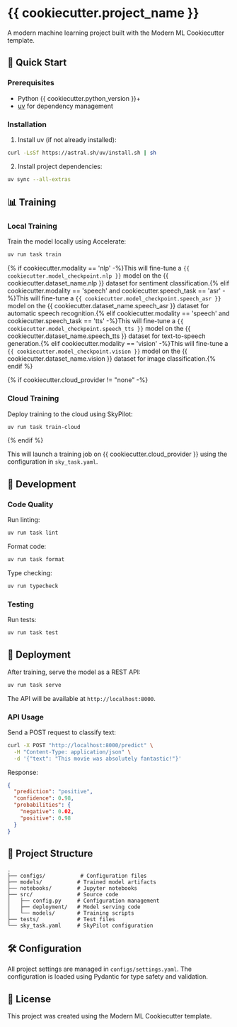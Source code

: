 # {{ cookiecutter.project_name }}

A modern machine learning project built with the Modern ML Cookiecutter template.

## 🚀 Quick Start

### Prerequisites

- Python {{ cookiecutter.python_version }}+
- [uv](https://github.com/astral-sh/uv) for dependency management

### Installation

1. Install uv (if not already installed):
```bash
curl -LsSf https://astral.sh/uv/install.sh | sh
```

2. Install project dependencies:
```bash
uv sync --all-extras
```

## 📊 Training

### Local Training

Train the model locally using Accelerate:

```bash
uv run task train
```

{% if cookiecutter.modality == 'nlp' -%}This will fine-tune a `{{ cookiecutter.model_checkpoint.nlp }}` model on the {{ cookiecutter.dataset_name.nlp }} dataset for sentiment classification.{% elif cookiecutter.modality == 'speech' and cookiecutter.speech_task == 'asr' -%}This will fine-tune a `{{ cookiecutter.model_checkpoint.speech_asr }}` model on the {{ cookiecutter.dataset_name.speech_asr }} dataset for automatic speech recognition.{% elif cookiecutter.modality == 'speech' and cookiecutter.speech_task == 'tts' -%}This will fine-tune a `{{ cookiecutter.model_checkpoint.speech_tts }}` model on the {{ cookiecutter.dataset_name.speech_tts }} dataset for text-to-speech generation.{% elif cookiecutter.modality == 'vision' -%}This will fine-tune a `{{ cookiecutter.model_checkpoint.vision }}` model on the {{ cookiecutter.dataset_name.vision }} dataset for image classification.{% endif %}

{% if cookiecutter.cloud_provider != "none" -%}
### Cloud Training

Deploy training to the cloud using SkyPilot:

```bash
uv run task train-cloud
```
{% endif %}

This will launch a training job on {{ cookiecutter.cloud_provider }} using the configuration in `sky_task.yaml`.

## 🔧 Development

### Code Quality

Run linting:
```bash
uv run task lint
```

Format code:
```bash
uv run task format
```

Type checking:
```bash
uv run typecheck
```

### Testing

Run tests:
```bash
uv run task test
```

## 🚢 Deployment

After training, serve the model as a REST API:

```bash
uv run task serve
```

The API will be available at `http://localhost:8000`.

### API Usage

Send a POST request to classify text:

```bash
curl -X POST "http://localhost:8000/predict" \
  -H "Content-Type: application/json" \
  -d '{"text": "This movie was absolutely fantastic!"}'
```

Response:
```json
{
  "prediction": "positive",
  "confidence": 0.98,
  "probabilities": {
    "negative": 0.02,
    "positive": 0.98
  }
}
```

## 📁 Project Structure

```
.
├── configs/           # Configuration files
├── models/           # Trained model artifacts
├── notebooks/        # Jupyter notebooks
├── src/              # Source code
│   ├── config.py     # Configuration management
│   ├── deployment/   # Model serving code
│   └── models/       # Training scripts
├── tests/            # Test files
└── sky_task.yaml     # SkyPilot configuration
```

## 🛠️ Configuration

All project settings are managed in `configs/settings.yaml`. The configuration is loaded using Pydantic for type safety and validation.

## 📝 License

This project was created using the Modern ML Cookiecutter template.